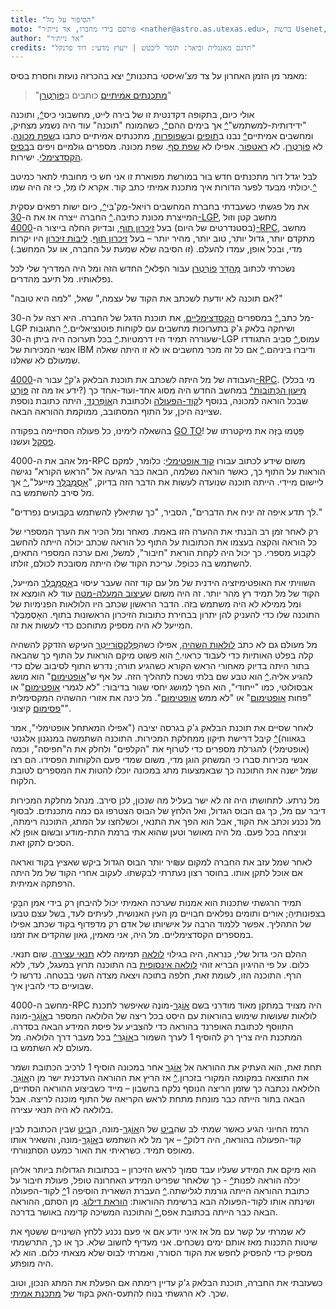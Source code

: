 ```yaml
---
title: "הסיפור על מל"
moto: "פורסם בידי מחברו, אד ניית׳ר <nather@astro.as.utexas.edu>, ברשת Usenet, ב-21 במאי 1983:"
author: "אד ניית׳ר"
credits: "תרגם מאנגלית וביאר: תומר ליכטש | ייעוץ מדעי: דוד פרנקל"
---
```


מאמר מן הזמן האחרון על צד _מצ'ואיסטי_ בתכנות[^](annotations/recent-article)
יצא בהכרזה נועזת וחסרת בסיס:

> "[מתכנתים אמיתיים](glossary/real-programmer) כותבים ב[פוֹרְטְרַן](glossary/fortran)"

אולי כיום,
בתקופה דקדנטית זו של
בירה לייט, מחשבוני כיס[^](annotations/calculators), ותוכנה "ידידותית-למשתמש"[^](annotations/user-friendly-quatations)
אך בימים ההם[^](annotations/story-timeline-estimation),
כשהמונח "תוכנה" עוד היה נשמע מצחיק,
ומחשבים אמיתיים[^](annotations/real-computers) נבנו ב[תופים](glossary/drum-memory) וב[שפופרות](glossary/vacuum-tube),
מתכנתים אמיתיים כתבו ב[שפת מכונה](glossary/assembly-language).
לא [פוֹרְטְרַן](glossary/fortran). לא [ראטפוֹר](glossary/ratfor). אפילו לא [שפת סף](glossary/assembly-language).
שפת מכונה.
מספרים גולמיים ויפים ב[בסיס הקסדצימלי](glossary/hexadecimal).
ישירות.

לבל יגדל דור מתכנתים חדש
בּוּר במורשת מפוארת זו
אני חש כי מחובתי לתאר
כמיטב יכולתי מבעד לפער הדורות
איך מתכנת אמיתי כתב קוד.
אקרא לו מֵל,
כי זה היה שמו.[^](annotations/mel-kaye-bio)

את מל פגשתי כשעבדתי בחברת המחשבים רוֹיאל-מֶק'בִּי[^](annotations/the-timeline-of-royal-mcbee),
כיום ישות רפאים עסקית המייצרת מכונת כתיבה.[^](annotations/now-defunct-subsidiary)
החברה ייצרה אז את ה-[30-LGP](glossary/lgp-30),
מחשב קטן וזול (בסטנדרטים של היום)
בעל [זיכרון תוף](glossary/drum-memory),
ובדיוק החלה בייצור
ה-[4000-RPC](glossary/rpc-4000), מחשב מתקדם יותר,
גדול יותר, טוב יותר, מהיר יותר – בעל [זיכרון תוף](glossary/drum-memory).
[ליבּוֹת זיכרון](glossary/magnetic-core-memory) היו יקרות מדי,
ובכל אופן, עמדו להעלם.
(זו הסיבה שלא שמעת על החברה,
או על המחשב.)

נשׂכרתי לכתוב [מְהַדֵּר](glossary/compiler) [פוֹרְטְרַן](glossary/fortran)
עבור הפֶּלא[^](annotations/librazette-marvel) החדש הזה ומל היה המדריך שלי לכל נפלאותיו.
מל תיעב מהדרים.

"אם תוכנה לא יודעת לשכתב את הקוד של עצמה,"
שאל, "למה היא טובה?"

מל כתב,[^](annotations/handwritten-code)
במספרים [הקסדצימליים](glossary/hexadecimal),
את תוכנת הדגל של החברה.
היא רצה על ה-30-LGP
ושיחקה בלאק ג'ק בתערוכות מחשבים
עם לקוחות פוטנציאליים.[^](annotations/librazette-chicago-automation-show)
התגובות שעוררה תמיד היו דרמטיות.[^](annotations/librazette-quote-1)
בכל תערוכה היה ביתן ה-30-LGP עמוס,[^](annotations/librazette-quote-2)
סביב התגודדו אנשי המכירות של IBM
ודיברו ביניהם.[^](annotations/librazette-quote-3)
אם כל זה מכר מחשבים או לא
זו היתה שאלה שמעולם לא שאלנו.

העבודה של מל היתה לשכתב
את תוכנת הבלאק ג'ק[^](annotations/mels-blackjack-game) עבור ה-[4000-RPC](rpc-4000).
(מי בכלל ידע אז מה זה [פּוֹרְט](glossary/port)?)
[מִיעוּן הכְּתוֹבוֹת](glossary/addressing-scheme)[^](annotations/instruction1) במחשב החדש
היה מסוג אחד-ועוד-אחד
כך שבכל הוראה למכונה,
בנוסף ל[קוד-הפעולה](glossary/operation-code)
ולכתובת ה[אוֹפֵּרַנְדּ](glossary/operand),
היתה כתובת נוספת שציינה היכן, על התוף המסתובב,
ממוקמת ההוראה הבאה.

בהשאלה לימינו,
כל פעולה הסתיימה בפקודה [GO TO](glossary/goto)!
פַּטְמוּ בַּזֶּה את מיקטרתו של [פסקל](glossary/pascal) ועשנו.

מל אהב את ה-4000-RPC
משום שידע לכתוב עבורו [קוד אופטימלי](glossary/optimal-code):
כלומר, למקם הוראות על התוף
כך, כאשר הוראה נשלמה,
הבאה כבר הגיעה אל "הראש הקורא"
נגישה ליישום מיידי.
הייתה תוכנה שנועדה לעשות את הדבר הזה בדיוק,
"[אָסֶמְבְּלֶר](glossary/assembly-language) מייעל",[^](annotations/ref1)
אך מל סירב להשתמש בה.

"לך תדע איפה זה יניח את הדברים",
הסביר, "כך שתיאלץ להשתמש בקבועים נפרדים."

רק לאחר זמן רב הבנתי את ההערה הזו באמת.
מאחר ומל הכיר את הערך המספרי
של כל הוראה
והִקצה בעצמו את הכתובות על התוף
כל הוראה שכתב יכולה הייתה להחשב
לקבוע מספרי.
כך יכול היה לקחת הוראת "חיבור", למשל,
ואם ערכה המספרי התאים,
להשתמש בה כּכוֹפֵל.
עריכת הקוד שלו הייתה מסובכת לכולם, זולתו.

השוויתי את האופטימיזציה הידנית של מל
עם קוד זהה שעבר עיסוי ב[אָסֶמְבְּלֶר](glossary/assembly-language) המייעל,
הקוד של מל תמיד רץ מהר יותר.
זה היה משום ש[עיצוב המעלה-מטה](glossary/top-down-design)
עוד לא הומצא אז
ומל ממילא לא היה משתמש בזה.
הדבר הראשון שכתב היו הלולאות הפנימיות של התוכנה שלו
כדי להעניק להן יתרון
בבחירת כתובות הזיכרון הראשונות בתוף.
האָסֶמְבְּלֶר המייעל לא היה מספיק מתוחכם כדי לעשות את זה.

מל מעולם גם לא כתב [לולאות השהיה](glossary/time-delay-loop),
אפילו כשה[פְלֵקסוֹרַייטֵר](glossary/friden-flexowriter) העיקש
הזדקק להשהיה קלה בפלט האותיות כדי לעבוד כראוי.[^](annotations/flexowriter-cps)
הוא פשוט מיקם הוראות על התוף
כך שהבאה בתור היתה בדיוק מאחורי הראש הקורא
כשהגיע תורה;
נדרש התוף לסיבוב שלם
כדי להגיע אליה.[^](annotations/mechanical-structure-vs-original-design)
הוא טבע שם בלתי נשכח לתהליך הזה.
על אף ש"[אופטימום](glossary/optimum)" הוא מושג אבסולוטי,
כמו "ייחודי", הוא הפך למושג יחסי
שגור בדיבור:
"לא לגמרי [אופטימום](glossary/optimum)" או "פחות [אופטימום](glossary/optimum)"
או "לא ממש [אופטימום](glossary/optimum)".
מל כינה את אזורי ההשהיה המקסימלית
"[פסימום](glossary/pessimum) קיצוני".

לאחר שסיים את תוכנת הבלאק ג'ק
בגרסה יציבה
("אפילו המאתחל אופטימלי",
אמר בגאווה)[^](annotations/mels-note-location-00000)
קיבל דרישת תיקון ממחלקת המכירות.
התוכנה השתמשה במנגנון אלגנטי (אופטימלי)
להגרלת מספרים כדי לטרוף את "הקלפים" ולחלק את ה"חפיסה",
וכמה אנשי מכירות סברו כי המשחק הוגן מדי,
משום שמדי פעם הלקוחות הפסידו.
הם רצו שמל ישנה את התוכנה
כך שבאמצעות מתג במכונה
יוכלו להטות את המספרים לטובת הלקוח.

מל נרתע.
לתחושתו היה זה לא ישר בעליל
מה שנכון,
לכן סירב.
מנהל מחלקת המכירות דיבר עם מל,
כך גם הבוס הגדול, ואל הלחץ של הבוס
הצטרפו גם כמה מתכנתים.
לבסוף מל נכנע וכתב את הקוד,
אבל הוא הפך את התנאי,
וכשלחצו על המתג,
התוכנה רימתה, וניצחה בכל פעם.
מל היה מאושר
וטען שהוא אתי ברמת התת-מודע
ובשום אופן לא הסכים לתקן זאת.

לאחר שמל עזב את החברה למקום ע₪יר יותר
הבוס הגדול ביקש שאציץ בקוד
ואראה אם אוכל לתקן אותו.
בחוסר רצון נעתרתי לבקשתו.
לעקוב אחרי הקוד של מל היתה הרפתקה אמיתית.

תמיד הרגשתי שתכנות הוא אמנות
שערכה האמיתי יכול להיבחן רק בידי
אמן הבָּקִי בצפונותיהַ;
אורים ותומים נפלאים
חבויים מן העין האנושית, לעיתים לעד,
בשל עצם טבעו של התהליך.
אפשר ללמוד הרבה על אישיותו של אדם
רק מדפדוף בקוד שכתב
אפילו במספרים הקסדצימליים.
מל היה, אני מאמין, גאון שהקדים את זמנו.

ההלם הכי גדול שלי, כנראה, היה בגילוי
[לולאה](glossary/loop) תמימה ללא [תנאי עצירה](glossary/terminating-condition).
שום תנאי. כלום.
על פי ההיגיון הבריא זוהי [לולאה אינסופית](glossary/infinite-loop)
בה התוכנה תרוץ במעגל, לעד, ללא הרף.
התוכנה הזו, לעומת זאת, חלפה בתוכה
ויצאה מצדה השני בבטחה.
נדרשו לי שבועיים כדי להבין איך.

מחשב ה-4000-RPC היה מצויד במתקן מאוד מודרני
בשם [אוֹגֵר](glossary/register)-מוֹנֶה
שאיפשר לתכנת לולאות
שעושות שימוש בהוראות עם היסט
בכל ריצה של הלולאה
המספר ב[אוֹגֵר](glossary/register)-מונה
התווסף לכתובת האופרנד בהוראה
כדי להצביע על
פיסת המידע הבאה בסדרה.
המתכנת היה צריך רק להוסיף 1 לערך השמור ב[אוֹגֵר](glossary/register)[^](annotations/index-register-1)
בכל מעבר דרך הלולאה.
מל מעולם לא השתמש בו.

תחת זאת, הוא העתיק את ההוראה אל [אוֹגֵר](glossary/register) אחר במכונה
הוסיף 1 לרכיב הכתובת
ושמר את התוצאה במקומה המקורי בזכרון.[^](annotations/index-register-2)
אז הריץ את ההוראה העדכנית
ישר מן ה[אוֹגֵר](glossary/register).
הלולאה נכתבה כך שזמן הריצה הנוסף
נלקח בחשבון –
מייד כשביצוע ההוראה הסתיים,
הבאה בתור הייתה כבר מונחת מתחת לראש הקריאה של התוף
מוכנה לריצה.
אבל בלולאה לא היה תנאי עצירה.

הרמז החיוני הגיע כאשר שמתי לב
שה[ביט](glossary/bit) של ה[אוֹגֵר](glossary/register)-מונה,
ה[ביט](glossary/bit) שבין הכתובת לבין קוד-הפעולה בהוראה,
היה דלוק[^](annotations/bit-binary-note) –
אך מל לא השתמש ב[אוֹגֵר](glossary/register)-מונה,
והשאיר אותו מאופס תמיד.
כשראיתי את האור כמעט הסתנוורתי.

הוא מיקם את המידע שעליו עבד
סמוך לראש הזיכרון –
בכתובות הגדולות ביותר אליהן יכלה הוראה לפנות[^](annotations/rpc-4000-operand-address) -
כך שלאחר שפריט המידע האחרונה טופל,
פעולת חיבור על כתובת ההוראה
הייתה גורמת לגלישתה.[^](annotations/numeric-overflow)
העברת השארית הוסיפה 1[^](annotations/how-instructions-are-composed)
לקוד-הפעולה ושינתה אותו לקוד-הפעולה הבא ברשימת ההוראות:
[הוראת דילוג](glossary/jump-instruction).
מן הסתם, ההוראה הבאה כבר הייתה
בכתובת אפס,[^](annotations/rpc-4000-drum-memory-lowest-address)
והתוכנה המשיכה קדימה באושר בדרכה.

לא שמרתי על קשר עם מל
אז איני יודע אם אי פעם נכנע ללחץ
השינויים ששטף את שיטות התכנות
מאז אותם ימים נשכחים.
אני מעדיף לחשוב שלא.
כך או כך,
התרשמתי מספיק כדי להפסיק לחפש
את הקוד הסורר,
ואמרתי לבוס שלא מצאתי כלום.
הוא לא היה מופתע.

כשעזבתי את החברה,
תוכנת הבלאק ג'ק עדיין רימתה
אם הפעלת את המתג הנכון,
וטוב שכך.
לא הרגשתי בנוח
להתעס-האק בקוד של [מתכנת אמיתי](glossary/real-programmer).

